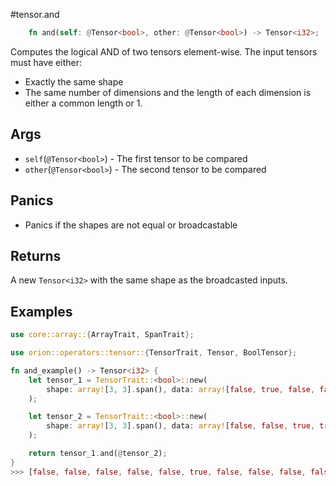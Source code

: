 #tensor.and

```rust
    fn and(self: @Tensor<bool>, other: @Tensor<bool>) -> Tensor<i32>;
```

Computes the logical AND of two tensors element-wise.
The input tensors must have either:
* Exactly the same shape
* The same number of dimensions and the length of each dimension is either a common length or 1.

## Args

* `self`(`@Tensor<bool>`) - The first tensor to be compared
* `other`(`@Tensor<bool>`) - The second tensor to be compared

## Panics

* Panics if the shapes are not equal or broadcastable

## Returns

A new `Tensor<i32>` with the same shape as the broadcasted inputs.

## Examples

```rust
use core::array::{ArrayTrait, SpanTrait};

use orion::operators::tensor::{TensorTrait, Tensor, BoolTensor};

fn and_example() -> Tensor<i32> {
    let tensor_1 = TensorTrait::<bool>::new(
        shape: array![3, 3].span(), data: array![false, true, false, false, false, true, true, false, true, false, false, true].span(),
    );

    let tensor_2 = TensorTrait::<bool>::new(
        shape: array![3, 3].span(), data: array![false, false, true, true, false, true, false, true, false, true, false, true].span(),
    );

    return tensor_1.and(@tensor_2);
}
>>> [false, false, false, false, false, true, false, false, false, false, false, true]
```
